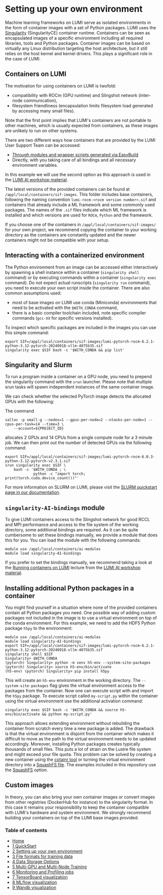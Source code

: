 # Setting up your own environment

Machine learning frameworks on LUMI serve as isolated environments in the form of container images with a set of Python packages. LUMI uses the [Singularity](https://docs.sylabs.io/guides/main/user-guide/) (SingularityCE) container runtime. Containers can be seen as encapsulated images of a specific environment including all required libraries, tools and Python packages. Container images can be based on virtually any Linux distribution targeting the host architecture, but it still relies on the host kernel and kernel drivers. This plays a significant role in the case of LUMI.

## Containers on LUMI

The motivation for using containers on LUMI is twofold: 

 - compatibility with ROCm (GPU runtime) and Slingshot network (inter-node communication), 
 - filesystem friendliness (encapsulation limits filesystem load generated by accessing many small files).

Note that the first point implies that LUMI's containers are not portable to other machines, which is usually expected from containers, as these images are unlikely to run on other systems.

There are two different ways how containers that are provided by the LUMI User Support Team can be accessed:

 - [Through modules and wrapper scripts generated via EasyBuild](https://lumi-supercomputer.github.io/LUMI-EasyBuild-docs/p/PyTorch/#module-and-wrapper-scripts)
 - Directly, with you taking care of all bindings and all necessary environment variables.

In this example we will use the second option as this approach is used in the [LUMI AI workshop material](https://github.com/Lumi-supercomputer/Getting_Started_with_AI_workshop).

The latest versions of the provided containers can be found at `/appl/local/containers/sif-images`. This folder includes base containers, following the naming convention `lumi-rocm-<rocm version number>.sif` and containers that already include a ML framework and some commonly used packages. The names of the `.sif` files indicate which ML framework is installed and which versions are used for `ROCm`, `Python` and the framework. 

If you choose one of the containers in `/appl/local/containers/sif-images/` for your own project, we recommend copying the container to your working directory as the containers are constantly updated and the newer containers might not be compatible with your setup.

## Interacting with a containerized environment

The Python environment from an image can be accessed either interactively by spawning a shell instance within a container (`singularity shell` command) or by executing commands within a container (`singularity exec` command). Do not expect actual runscripts (`singularity run` command), you need to execute your own script inside the container. There are also common assumptions used:

 - most of base images on LUMI use conda (Miniconda) environments that need to be activated with the `$WITH_CONDA` command,
 - there is a basic compiler toolchain included, note specific compiler commands (`gcc-XX` for specific versions installed).

To inspect which specific packages are included in the images you can use this simple command:

```
export SIF=/appl/local/containers/sif-images/lumi-pytorch-rocm-6.2.1-python-3.12-pytorch-20240918-vllm-4075b35.sif
singularity exec $SIF bash -c '$WITH_CONDA && pip list'
``` 

## Singularity and Slurm
To run a program inside a container on a GPU node, you need to prepend the singularity command with the `srun` launcher. Please note that multiple srun tasks will spawn independent instances of the same container image. 

We can check whether the selected PyTorch image detects the allocated GPUs with the following: 

The command

```
salloc -p small-g --nodes=1 --gpus-per-node=2 --ntasks-per-node=1 --cpus-per-task=14 --time=3 \
    --account=${PROJECT_ID}
```

allocates 2 GPUs and 14 CPUs from a single compute node for a 3 minute job. We can then print out the number of detected GPUs via the following command:

```
export SIF=/appl/local/containers/sif-images/lumi-pytorch-rocm-6.0.3-python-3.12-pytorch-v2.3.1.sif
srun singularity exec $SIF \
    bash -c '$WITH_CONDA ; \
             python -c "import torch; print(torch.cuda.device_count())"'
```
For more information on SLURM on LUMI, please visit the [SLURM quickstart page in our documentation](https://docs.lumi-supercomputer.eu/runjobs/scheduled-jobs/slurm-quickstart/).

## `singularity-AI-bindings` module

To give LUMI containers access to the Slingshot network for good RCCL and MPI performance and access to the file system of the working directory, some additional bindings are required. As it can be quite cumbersome to set these bindings manually, we provide a module that does this for you. You can load the module with the following commands:
```
module use /appl/local/containers/ai-modules
module load singularity-AI-bindings
```
If you prefer to set the bindings manually, we recommend taking a look at the [Running containers on LUMI](https://lumi-supercomputer.github.io/LUMI-training-materials/ai-20240529/extra_05_RunningContainers/) lecture from the [LUMI AI workshop material](https://github.com/Lumi-supercomputer/Getting_Started_with_AI_workshop).

## Installing additional Python packages in a container 

You might find yourself in a situation where none of the provided containers contain all Python packages you need. One possible way of adding custom packages not included in the image is to use a virtual environment on top of the conda environment. For this example, we need to add the HDF5 Python package `h5py` to the environment:

```
module use /appl/local/containers/ai-modules
module load singularity-AI-bindings
export SIF=/appl/local/containers/sif-images/lumi-pytorch-rocm-6.2.1-python-3.12-pytorch-20240918-vllm-4075b35.sif
singularity shell $SIF
Singularity> $WITH_CONDA
(pytorch) Singularity> python -m venv h5-env --system-site-packages
(pytorch) Singularity> source h5-env/bin/activate
(h5-env) (pytorch) Singularity> pip install h5py
```

This will create an `h5-env` environment in the working directory. The `--system-site-packages` flag gives the virtual environment access to the packages from the container. Now one can execute script with and import the `h5py` package. To execute script called `my-script.py` within the container using the virtual environment use the additional activation command:

```
singularity exec $SIF bash -c '$WITH_CONDA && source h5-env/bin/activate && python my-script.py'
```

This approach allows extending environment without rebuilding the container from scratch every time a new package is added. The drawback is that the virtual environment is disjoint from the container which makes it difficult to move as the path to the virtual environment needs to be updated accordingly. Moreover, installing Python packages creates typically thousands of small files. This puts a lot of strain on the Lustre file system and might exceed your file quota. This problem can be solved by creating a new container using the [cotainr tool](https://lumi-supercomputer.github.io/LUMI-training-materials/ai-20241126/extra_06_BuildingContainers/) or turning the virtual environment directory into a [SquashFS file](https://github.com/Lumi-supercomputer/Getting_Started_with_AI_workshop/blob/main/07_Extending_containers_with_virtual_environments_for_faster_testing/examples/extending_containers_with_venv.md). The examples included in this repository use the [SquashFS](https://github.com/Lumi-supercomputer/Getting_Started_with_AI_workshop/blob/main/07_Extending_containers_with_virtual_environments_for_faster_testing/examples/extending_containers_with_venv.md) option.

## Custom images

In theory, you can also bring your own container images or convert images from other registries (DockerHub for instance) to the singularity format. In this case it remains your responsibility to keep the container compatible with LUMI's hardware and system environment. We strongly recommend building your containers on top of the  LUMI base images provided. 

### Table of contents

- [Home](..#readme)
- [1 QuickStart](https://github.com/Lumi-supercomputer/LUMI-AI-Guide/tree/main/1-quickstart#readme)
- [2 Setting up your own environment](https://github.com/Lumi-supercomputer/LUMI-AI-Guide/tree/main/2-setting-up-environment#readme)
- [3 File formats for training data](https://github.com/Lumi-supercomputer/LUMI-AI-Guide/tree/main/3-file-formats#readme)
- [4 Data Storage Options](https://github.com/Lumi-supercomputer/LUMI-AI-Guide/tree/main/4-data-storage#readme)
- [5 Multi-GPU and Multi-Node Training](https://github.com/Lumi-supercomputer/LUMI-AI-Guide/tree/main/5-multi-gpu-and-node#readme)
- [6 Monitoring and Profiling jobs](https://github.com/Lumi-supercomputer/LUMI-AI-Guide/tree/main/6-monitoring-and-profiling#readme)
- [7 TensorBoard visualization](https://github.com/Lumi-supercomputer/LUMI-AI-Guide/tree/main/7-TensorBoard-visualization#readme)
- [8 MLflow visualization](https://github.com/Lumi-supercomputer/LUMI-AI-Guide/tree/main/8-MLflow-visualization#readme)
- [9 Wandb visualization](https://github.com/Lumi-supercomputer/LUMI-AI-Guide/tree/main/9-Wandb-visualization#readme)
